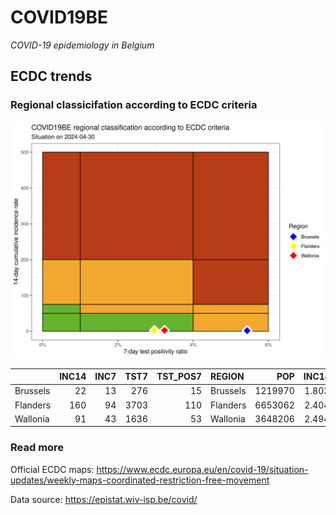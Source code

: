 
# COVID19BE

*COVID-19 epidemiology in Belgium*

## ECDC trends

### Regional classicifation according to ECDC criteria

![](COVID9BE-ecdc-trend.png)

|          | INC14 | INC7 | TST7 | TST\_POS7 | REGION   |     POP | INC14\_RT |       PR7 |          GR |
| :------- | ----: | ---: | ---: | --------: | :------- | ------: | --------: | --------: | ----------: |
| Brussels |    22 |   13 |  276 |        15 | Brussels | 1219970 |  1.803323 | 0.0543478 |   0.4444444 |
| Flanders |   160 |   94 | 3703 |       110 | Flanders | 6653062 |  2.404908 | 0.0297056 |   0.4242424 |
| Wallonia |    91 |   43 | 1636 |        53 | Wallonia | 3648206 |  2.494377 | 0.0323961 | \-0.1041667 |

### Read more

Official ECDC maps:
<https://www.ecdc.europa.eu/en/covid-19/situation-updates/weekly-maps-coordinated-restriction-free-movement>

Data source: <https://epistat.wiv-isp.be/covid/>
